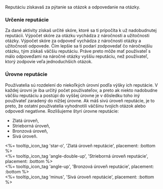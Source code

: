Reputáciu získavaš za pýtanie sa otázok a odpovedanie na otázky.

### Určenie reputácie

Za dané aktivity získaš určité skóre, ktoré sa ti pripočíta k už nadobudnutej reputácii. Výpočet skóre za otázku vychádza z náročnosti a&nbsp;užitočnosti otázky. Výpočet skóre za odpoveď vychádza z náročnosti otázky a užitočnosti odpovede. Čím lepšie sa ti podarí zodpovedať čo náročnejšiu otázku, tým získaš väčšiu reputáciu. Práve preto môže mať používateľ s málo odpoveďami na náročné otázky vyššiu reputáciu, než používateľ, ktorý zodpovie veľa jednoduchších otázok.

### Úrovne reputácie

Používatelia sú rozdelení do niekoľkých úrovní podľa výšky ich reputácie. V každej úrovni je iba určitý počet používateľov, a preto ak niekto nadobudne väčšiu reputáciu a postúpi do vyššej úrovne je v dôsledku toho iný používateľ zaradený do nižšej úrovne. Ak máš sivú úroveň reputácie, je to preto, že ostatní používatelia vyhodnotili väčšinu tvojich otázok alebo odpovedí negatívne. Rozlišujeme štyri úrovne reputácie:

- Zlatá úroveň,
- Strieborná úroveň,
- Bronzová úroveň,
- Sivá úroveň.

<div class="user-reputation user-reputation-gold user-reputation-lg user-reputation-inline %>">
  <%= tooltip_icon_tag 'star-o', 'Zlatá úroveň reputácie', placement: :bottom %>
</div>

<div class="user-reputation user-reputation-silver user-reputation-lg user-reputation-inline %>">
  <%= tooltip_icon_tag 'angle-double-up', 'Strieborná úroveň reputácie', placement: :bottom %>
</div>

<div class="user-reputation user-reputation-bronze user-reputation-lg user-reputation-inline %>">
  <%= tooltip_icon_tag 'angle-up', 'Bronzová úroveň reputácie', placement: :bottom %>
</div>

<div class="user-reputation user-reputation-negative user-reputation-lg user-reputation-inline %>">
  <%= tooltip_icon_tag 'minus', 'Sivá úroveň reputácie', placement: :bottom %>
</div>
